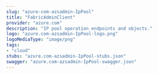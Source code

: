 ```yaml
---
slug: "azure-com-azsadmin-IpPool"
title: "FabricAdminClient"
provider: "azure.com"
description: "IP pool operation endpoints and objects."
logo: "azure.com-azsadmin-IpPool-logo.png"
logoMediaType: "image/png"
tags:
- "cloud"
stubs: "azure.com-azsadmin-IpPool-stubs.json"
swagger: "azure.com-azsadmin-IpPool-swagger.json"
---
```

